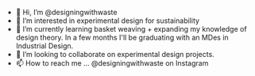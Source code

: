 - 👋 Hi, I’m @designingwithwaste
- 👀 I’m interested in experimental design for sustainability
- 🌱 I’m currently learning basket weaving + expanding my knowledge of design theory. In a few months I'll be graduating with an MDes in Industrial Design.
- 💞️ I’m looking to collaborate on experimental design projects.
- 📫 How to reach me ... @designingwithwaste on Instagram

<!---
designingwithwaste/designingwithwaste is a ✨ special ✨ repository because its `README.md` (this file) appears on your GitHub profile.
You can click the Preview link to take a look at your changes.
--->
